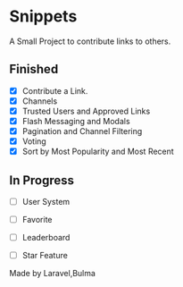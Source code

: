 
# Snippets

 A Small Project to contribute links to others.

## Finished

* [x] Contribute a Link.
* [x] Channels
* [x] Trusted Users and Approved Links
* [x] Flash Messaging and Modals
* [x] Pagination and Channel Filtering
* [x] Voting
* [x] Sort by Most Popularity and Most Recent

## In Progress

* [ ] User System
* [ ] Favorite
* [ ] Leaderboard
* [ ] Star Feature


Made by Laravel,Bulma
